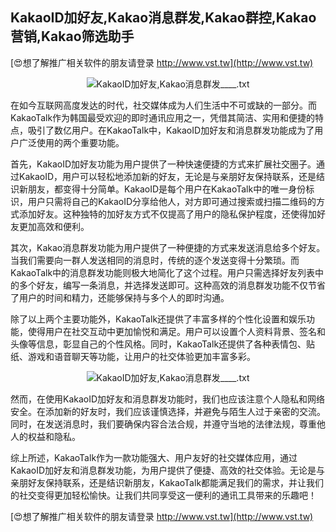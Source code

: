 ## **KakaoID加好友,Kakao消息群发,Kakao群控,Kakao营销,Kakao筛选助手**

[😍想了解推广相关软件的朋友请登录 http://www.vst.tw](http://www.vst.tw)

 <center><img src="https://vst.tw/MP4/tuiguang/png/8.png" alt="KakaoID加好友,Kakao消息群发____.txt"></center>

在如今互联网高度发达的时代，社交媒体成为人们生活中不可或缺的一部分。而KakaoTalk作为韩国最受欢迎的即时通讯应用之一，凭借其简洁、实用和便捷的特点，吸引了数亿用户。在KakaoTalk中，KakaoID加好友和消息群发功能成为了用户广泛使用的两个重要功能。

首先，KakaoID加好友功能为用户提供了一种快速便捷的方式来扩展社交圈子。通过KakaoID，用户可以轻松地添加新的好友，无论是与亲朋好友保持联系，还是结识新朋友，都变得十分简单。KakaoID是每个用户在KakaoTalk中的唯一身份标识，用户只需将自己的KakaoID分享给他人，对方即可通过搜索或扫描二维码的方式添加好友。这种独特的加好友方式不仅提高了用户的隐私保护程度，还使得加好友更加高效和便利。

其次，Kakao消息群发功能为用户提供了一种便捷的方式来发送消息给多个好友。当我们需要向一群人发送相同的消息时，传统的逐个发送变得十分繁琐。而KakaoTalk中的消息群发功能则极大地简化了这个过程。用户只需选择好友列表中的多个好友，编写一条消息，并选择发送即可。这种高效的消息群发功能不仅节省了用户的时间和精力，还能够保持与多个人的即时沟通。

除了以上两个主要功能外，KakaoTalk还提供了丰富多样的个性化设置和娱乐功能，使得用户在社交互动中更加愉悦和满足。用户可以设置个人资料背景、签名和头像等信息，彰显自己的个性风格。同时，KakaoTalk还提供了各种表情包、贴纸、游戏和语音聊天等功能，让用户的社交体验更加丰富多彩。

 <center><img src="https://vst.tw/MP4/tuiguang/png/5.png" alt="KakaoID加好友,Kakao消息群发____.txt"></center>

然而，在使用KakaoID加好友和消息群发功能时，我们也应该注意个人隐私和网络安全。在添加新的好友时，我们应该谨慎选择，并避免与陌生人过于亲密的交流。同时，在发送消息时，我们要确保内容合法合规，并遵守当地的法律法规，尊重他人的权益和隐私。

综上所述，KakaoTalk作为一款功能强大、用户友好的社交媒体应用，通过KakaoID加好友和消息群发功能，为用户提供了便捷、高效的社交体验。无论是与亲朋好友保持联系，还是结识新朋友，KakaoTalk都能满足我们的需求，并让我们的社交变得更加轻松愉快。让我们共同享受这一便利的通讯工具带来的乐趣吧！

[😍想了解推广相关软件的朋友请登录 http://www.vst.tw](http://www.vst.tw)



